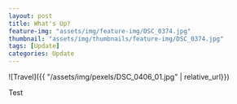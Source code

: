 ```yaml
---
layout: post
title: What's Up?
feature-img: "assets/img/feature-img/DSC_0374.jpg"
thumbnail: "assets/img/thumbnails/feature-img/DSC_0374.jpg"
tags: [Update]
categories: Update
---
```


![Travel]({{ "/assets/img/pexels/DSC_0406_01.jpg" | relative_url}})

Test